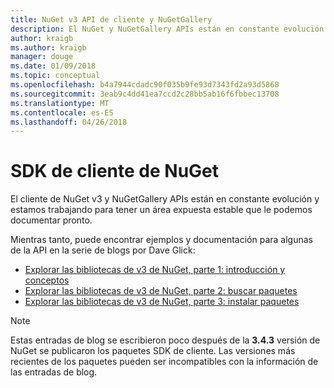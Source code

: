 ```yaml
---
title: NuGet v3 API de cliente y NuGetGallery
description: El NuGet y NuGetGallery APIs están en constante evolución y aún no aparece documentado, pero ejemplos están disponibles en el blog de Dave Glick.
author: kraigb
ms.author: kraigb
manager: douge
ms.date: 01/09/2018
ms.topic: conceptual
ms.openlocfilehash: b4a7944cdadc90f035b9fe93d7343fd2a93d5868
ms.sourcegitcommit: 3eab9c4dd41ea7ccd2c28bb5ab16f6fbbec13708
ms.translationtype: MT
ms.contentlocale: es-ES
ms.lasthandoff: 04/26/2018
---
```

# <a name="nuget-client-sdk"></a>SDK de cliente de NuGet

El cliente de NuGet v3 y NuGetGallery APIs están en constante evolución y estamos trabajando para tener un área expuesta estable que le podemos documentar pronto.

Mientras tanto, puede encontrar ejemplos y documentación para algunas de la API en la serie de blogs por Dave Glick:

- [Explorar las bibliotecas de v3 de NuGet, parte 1: introducción y conceptos](http://daveaglick.com/posts/exploring-the-nuget-v3-libraries-part-1)
- [Explorar las bibliotecas de v3 de NuGet, parte 2: buscar paquetes](http://daveaglick.com/posts/exploring-the-nuget-v3-libraries-part-2)
- [Explorar las bibliotecas de v3 de NuGet, parte 3: instalar paquetes](http://daveaglick.com/posts/exploring-the-nuget-v3-libraries-part-3)

> [!Note]
> Estas entradas de blog se escribieron poco después de la **3.4.3** versión de NuGet se publicaron los paquetes SDK de cliente.
> Las versiones más recientes de los paquetes pueden ser incompatibles con la información de las entradas de blog.
